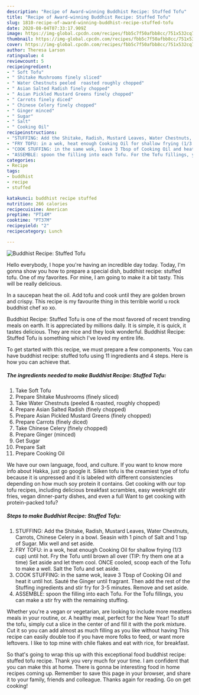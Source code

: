 ```yaml
---
description: "Recipe of Award-winning Buddhist Recipe: Stuffed Tofu"
title: "Recipe of Award-winning Buddhist Recipe: Stuffed Tofu"
slug: 1810-recipe-of-award-winning-buddhist-recipe-stuffed-tofu
date: 2020-08-04T07:33:17.909Z
image: https://img-global.cpcdn.com/recipes/fbb5c7f50afbb8cc/751x532cq70/buddhist-recipe-stuffed-tofu-recipe-main-photo.jpg
thumbnail: https://img-global.cpcdn.com/recipes/fbb5c7f50afbb8cc/751x532cq70/buddhist-recipe-stuffed-tofu-recipe-main-photo.jpg
cover: https://img-global.cpcdn.com/recipes/fbb5c7f50afbb8cc/751x532cq70/buddhist-recipe-stuffed-tofu-recipe-main-photo.jpg
author: Theresa Larson
ratingvalue: 4
reviewcount: 5
recipeingredient:
- " Soft Tofu"
- " Shitake Mushrooms finely sliced"
- " Water Chestnuts peeled  roasted roughly chopped"
- " Asian Salted Radish finely chopped"
- " Asian Pickled Mustard Greens finely chopped"
- " Carrots finely diced"
- " Chinese Celery finely chopped"
- " Ginger minced"
- " Sugar"
- " Salt"
- " Cooking Oil"
recipeinstructions:
- "STUFFING: Add the Shitake, Radish, Mustard Leaves, Water Chestnuts, Carrots, Chinese Celery in a bowl. Seasin with 1 pinch of Salt and 1 tsp of Sugar. Mix well and set aside."
- "FRY TOFU: in a wok, heat enough Cooking Oil for shallow frying (1/3 cup) until hot. Fry the Tofu until brown all over (TIP: fry them one at a time) Set aside and let them cool. ONCE cooled, scoop each of the Tofu to make a well. Salt the Tofu and set aside."
- "COOK STUFFING: in the same wok, leave 3 Tbsp of Cooking Oil and heat it until hot. Sauté the Ginger until fragrant. Then add the rest of the Stuffing ingredients and stir fry for 3-5 minutes. Remove and set aside."
- "ASSEMBLE: spoon the filling into each Tofu. For the Tofu fillings, you can make a stir fry with the remaining stuffing."
categories:
- Recipe
tags:
- buddhist
- recipe
- stuffed

katakunci: buddhist recipe stuffed 
nutrition: 266 calories
recipecuisine: American
preptime: "PT14M"
cooktime: "PT37M"
recipeyield: "2"
recipecategory: Lunch

---
```



![Buddhist Recipe: Stuffed Tofu](https://img-global.cpcdn.com/recipes/fbb5c7f50afbb8cc/751x532cq70/buddhist-recipe-stuffed-tofu-recipe-main-photo.jpg)

Hello everybody, I hope you're having an incredible day today. Today, I'm gonna show you how to prepare a special dish, buddhist recipe: stuffed tofu. One of my favorites. For mine, I am going to make it a bit tasty. This will be really delicious.

In a saucepan heat the oil. Add tofu and cook until they are golden brown and crispy. This recipe is my favourite thing in this terrible world u rock buddhist chef xo xo.

Buddhist Recipe: Stuffed Tofu is one of the most favored of recent trending meals on earth. It is appreciated by millions daily. It is simple, it is quick, it tastes delicious. They are nice and they look wonderful. Buddhist Recipe: Stuffed Tofu is something which I've loved my entire life.


To get started with this recipe, we must prepare a few components. You can have buddhist recipe: stuffed tofu using 11 ingredients and 4 steps. Here is how you can achieve that.

<!--inarticleads1-->

##### The ingredients needed to make Buddhist Recipe: Stuffed Tofu:

1. Take  Soft Tofu
1. Prepare  Shitake Mushrooms (finely sliced)
1. Take  Water Chestnuts (peeled &amp; roasted, roughly chopped)
1. Prepare  Asian Salted Radish (finely chopped)
1. Prepare  Asian Pickled Mustard Greens (finely chopped)
1. Prepare  Carrots (finely diced)
1. Take  Chinese Celery (finely chopped)
1. Prepare  Ginger (minced)
1. Get  Sugar
1. Prepare  Salt
1. Prepare  Cooking Oil


We have our own language, food, and culture. If you want to know more info about Hakka, just go google it. Silken tofu is the creamiest type of tofu because it is unpressed and it is labeled with different consistencies depending on how much soy protein it contains. Get cooking with our top tofu recipes, including delicious breakfast scrambles, easy weeknight stir fries, vegan dinner-party dishes, and even a full Want to get cooking with protein-packed tofu? 

<!--inarticleads2-->

##### Steps to make Buddhist Recipe: Stuffed Tofu:

1. STUFFING: Add the Shitake, Radish, Mustard Leaves, Water Chestnuts, Carrots, Chinese Celery in a bowl. Seasin with 1 pinch of Salt and 1 tsp of Sugar. Mix well and set aside.
1. FRY TOFU: in a wok, heat enough Cooking Oil for shallow frying (1/3 cup) until hot. Fry the Tofu until brown all over (TIP: fry them one at a time) Set aside and let them cool. ONCE cooled, scoop each of the Tofu to make a well. Salt the Tofu and set aside.
1. COOK STUFFING: in the same wok, leave 3 Tbsp of Cooking Oil and heat it until hot. Sauté the Ginger until fragrant. Then add the rest of the Stuffing ingredients and stir fry for 3-5 minutes. Remove and set aside.
1. ASSEMBLE: spoon the filling into each Tofu. For the Tofu fillings, you can make a stir fry with the remaining stuffing.


Whether you&#39;re a vegan or vegetarian, are looking to include more meatless meals in your routine, or. A healthy meal, perfect for the New Year! To stuff the tofu, simply cut a slice in the center of and fill it with the pork mixture. Cut it so you can add almost as much filling as you like without having This recipe can easily double too if you have more folks to feed, or want more leftovers. I like to top mine with chile flakes and eat with rice, for breakfast. 

So that's going to wrap this up with this exceptional food buddhist recipe: stuffed tofu recipe. Thank you very much for your time. I am confident that you can make this at home. There is gonna be interesting food in home recipes coming up. Remember to save this page in your browser, and share it to your family, friends and colleague. Thanks again for reading. Go on get cooking!
